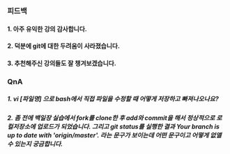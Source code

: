 ### 피드백
#### 1. 아주 유익한 강의 감사합니다.
#### 2. 덕분에 git에 대한 두려움이 사라졌습니다.
#### 3. 추천해주신 강의들도 잘 챙겨보겠습니다.

### QnA
##### 1. vi [파일명] 으로 bash에서 직접 파일을 수정할 때 어떻게 저장하고 빠져나오나요?
##### 2. 좀 전에 백일장 실습에서 fork를 clone한 후 add와 commit을 해서 정상적으로 로컬저장소에 업로드가 되었습니다. 그리고 git status를 실행한 결과 Your branch is up to date with 'origin/master'. 라는 문구가 보이는데 어떤 문구이고 어떻게 없앨 수 있는지 궁금합니다.

